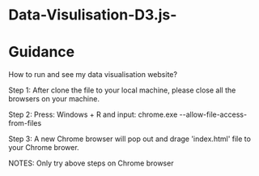 # Data-Visulisation-D3.js-

# Guidance

How to run and see my data visualisation website?

Step 1: After clone the file to your local machine, please close all the browsers on your machine.

Step 2: Press: Windows + R and input: chrome.exe --allow-file-access-from-files

Step 3: A new Chrome browser will pop out and drage 'index.html' file to your Chrome brower.

NOTES: Only try above steps on Chrome browser
